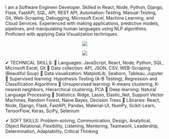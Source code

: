 I am a Software Engineer Developer. Skilled in React, Node, Python, Django, Flask, FastAPI, SQL, API, REST API, Automation-Testing, Manual-Testing, Git, Web-Scraping, Debugging, Microsoft Excel, Machine Learning, and Cloud Services. Experienced with making applications, predictive models, pipelines, and manipulating human languages using NLP algorithms. Proficient with applying Data Visualization techniques.

<p align="center">
  <img src="https://skillicons.dev/icons?i=python,django,flask,fastapi,tensorflow,js,react,node" />
</p>

<p align="center">
  <img src="https://skillicons.dev/icons?i=aws,azure,gcp,cloudflare,firebase,supabase,heroku,vercel,docker,kubernetes,grafana,prometheus,kafka,nginx,postman,redis,mysql,sqlite,mongodb,git,github,gitlab,linux" />
</p>

✔ TECHNICAL SKILLS:
🔸 Languages: JavaScript, React, Node, Python, SQL, Microsoft Excel, Git
🔸 Data collection: API, JSON, CSV, WEB-Scraping (Beautiful Soup)
🔸 Data visualization: MatplotLib, Seaborn, Tableau, Jupyter
🔸 Supervised learning: Hypothesis Testing (A-B Testing), Regression and Classification Algorithms
🔸 Unsupervised learning: K-means clustering, K-nearest neighbors, Hierarchical clustering, PCA
🔸 Deep learning: Natural Language Processing
🔸 Statistics: Ridge, Lasso, Elastic_Net, Support Vector Machines, Random Forest, Naive Bayes, Decision Trees
🔸 Libraries: React, Node, Django, Flask, FastAPI, Pandas, Material-UI, NumPy, Scikit-Learn, TensorFlow, Keras, SciPy, Selenium

✔ SOFT SKILLS:
Problem-solving, Communication, Design, Analytical, Object Relational, Flexibility, Listening, Mentoring, Teamwork, Leadership, Determination, Adaptability, Critical Thinking
